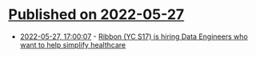 # [Published on 2022-05-27](index.md)

* [2022-05-27, 17:00:07](https://news.ycombinator.com/item?id=31531910) - [Ribbon (YC S17) is hiring Data Engineers who want to help simplify healthcare](https://www.ribbonhealth.com/open-roles/?gh_jid=4154303004)
